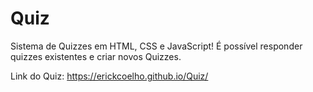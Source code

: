 # Quiz
Sistema de Quizzes em HTML, CSS e JavaScript!
É possível responder quizzes existentes e criar novos Quizzes.

Link do Quiz:
https://erickcoelho.github.io/Quiz/
